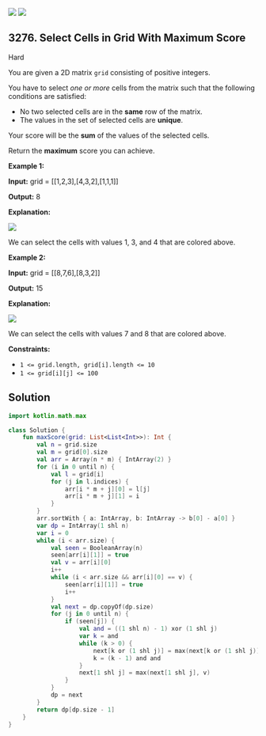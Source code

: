 [![](https://img.shields.io/github/stars/javadev/LeetCode-in-Kotlin?label=Stars&style=flat-square)](https://github.com/javadev/LeetCode-in-Kotlin)
[![](https://img.shields.io/github/forks/javadev/LeetCode-in-Kotlin?label=Fork%20me%20on%20GitHub%20&style=flat-square)](https://github.com/javadev/LeetCode-in-Kotlin/fork)

## 3276\. Select Cells in Grid With Maximum Score

Hard

You are given a 2D matrix `grid` consisting of positive integers.

You have to select _one or more_ cells from the matrix such that the following conditions are satisfied:

*   No two selected cells are in the **same** row of the matrix.
*   The values in the set of selected cells are **unique**.

Your score will be the **sum** of the values of the selected cells.

Return the **maximum** score you can achieve.

**Example 1:**

**Input:** grid = \[\[1,2,3],[4,3,2],[1,1,1]]

**Output:** 8

**Explanation:**

![](https://assets.leetcode.com/uploads/2024/07/29/grid1drawio.png)

We can select the cells with values 1, 3, and 4 that are colored above.

**Example 2:**

**Input:** grid = \[\[8,7,6],[8,3,2]]

**Output:** 15

**Explanation:**

![](https://assets.leetcode.com/uploads/2024/07/29/grid8_8drawio.png)

We can select the cells with values 7 and 8 that are colored above.

**Constraints:**

*   `1 <= grid.length, grid[i].length <= 10`
*   `1 <= grid[i][j] <= 100`

## Solution

```kotlin
import kotlin.math.max

class Solution {
    fun maxScore(grid: List<List<Int>>): Int {
        val n = grid.size
        val m = grid[0].size
        val arr = Array(n * m) { IntArray(2) }
        for (i in 0 until n) {
            val l = grid[i]
            for (j in l.indices) {
                arr[i * m + j][0] = l[j]
                arr[i * m + j][1] = i
            }
        }
        arr.sortWith { a: IntArray, b: IntArray -> b[0] - a[0] }
        var dp = IntArray(1 shl n)
        var i = 0
        while (i < arr.size) {
            val seen = BooleanArray(n)
            seen[arr[i][1]] = true
            val v = arr[i][0]
            i++
            while (i < arr.size && arr[i][0] == v) {
                seen[arr[i][1]] = true
                i++
            }
            val next = dp.copyOf(dp.size)
            for (j in 0 until n) {
                if (seen[j]) {
                    val and = ((1 shl n) - 1) xor (1 shl j)
                    var k = and
                    while (k > 0) {
                        next[k or (1 shl j)] = max(next[k or (1 shl j)], (dp[k] + v))
                        k = (k - 1) and and
                    }
                    next[1 shl j] = max(next[1 shl j], v)
                }
            }
            dp = next
        }
        return dp[dp.size - 1]
    }
}
```